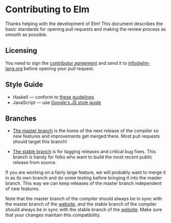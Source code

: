 # Contributing to Elm

Thanks helping with the development of Elm! This document describes the basic
standards for opening pull requests and making the review process as smooth as
possible.

## Licensing

You need to sign the [contributor agreement](ContributorAgreement.pdf)
and send it to <info@elm-lang.org> before opening your pull request.

## Style Guide

  * Haskell &mdash; conform to [these guidelines][haskell]
  * JavaScript &mdash; use [Google's JS style guide][js]

[haskell]: https://gist.github.com/evancz/0a1f3717c92fe71702be
[js]: https://google-styleguide.googlecode.com/svn/trunk/javascriptguide.xml

## Branches

  * [The master branch][master] is the home of the next release of the compiler
    so new features and improvements get merged there. Most pull requests
    should target this branch!

  * [The stable branch][stable] is for tagging releases and critical bug fixes.
    This branch is handy for folks who want to build the most recent public
    release from source.

[master]: http://github.com/elm-lang/elm/tree/master
[stable]: http://github.com/elm-lang/elm/tree/stable

If you are working on a fairly large feature, we will probably want to merge it
in as its own branch and do some testing before bringing it into the master
branch. This way we can keep releases of the master branch independent of new
features.

Note that the master branch of the compiler should always be in sync with the
master branch of the [website][], and the stable branch of the compiler should
always be in sync with the stable branch of the [website][]. Make sure that
your changes maintain this compatibility.

[website]: https://github.com/elm-lang/elm-lang.org
